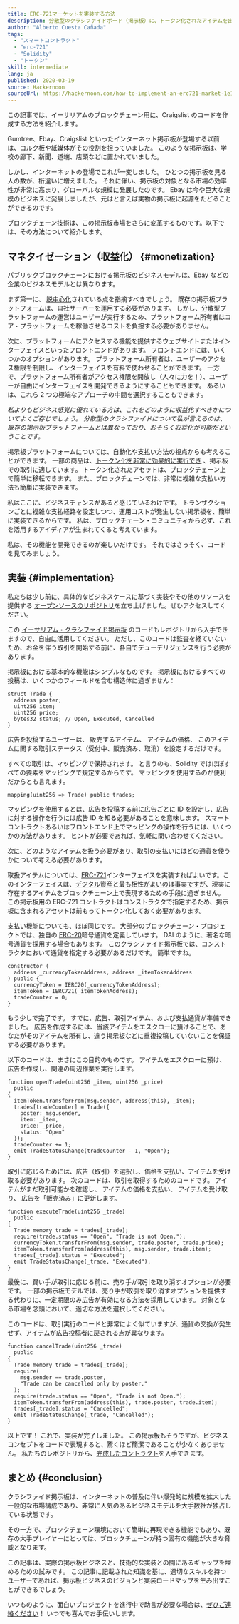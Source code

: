 ```yaml
---
title: ERC-721マーケットを実装する方法
description: 分散型のクラシファイドボード（掲示板）に、トークン化されたアイテムを出品する方法
author: "Alberto Cuesta Cañada"
tags:
  - "スマートコントラクト"
  - "erc-721"
  - "Solidity"
  - "トークン"
skill: intermediate
lang: ja
published: 2020-03-19
source: Hackernoon
sourceUrl: https://hackernoon.com/how-to-implement-an-erc721-market-1e1a32j9
---
```


この記事では、イーサリアムのブロックチェーン用に、Craigslist のコードを作成する方法を紹介します。

Gumtree、Ebay、Craigslist といったインターネット掲示板が登場する以前は、コルク板や紙媒体がその役割を担っていました。 このような掲示板は、学校の廊下、新聞、道端、店頭などに置かれていました。

しかし、インターネットの登場でこれが一変しました。 ひとつの掲示板を見る人の数が、桁違いに増えました。 それに伴い、掲示板の対象となる市場の効率性が非常に高まり、グローバルな規模に発展したのです。 Ebay は今や巨大な規模のビジネスに発展しましたが、元はと言えば実物の掲示板に起源をたどることができるのです。

ブロックチェーン技術は、この掲示板市場をさらに変革するものです。以下では、その方法について紹介します。

## マネタイゼーション（収益化） {#monetization}

パブリックブロックチェーンにおける掲示板のビジネスモデルは、Ebay などの企業のビジネスモデルとは異なります。

まず第一に、 [脱中心化](/developers/docs/web2-vs-web3/)されている点を指摘すべきでしょう。 既存の掲示板プラットフォームは、自社サーバーを運用する必要があります。 しかし、分散型プラットフォームの運営はユーザーが実行するため、プラットフォーム所有者はコア・プラットフォームを稼働させるコストを負担する必要がありません。

次に、プラットフォームにアクセスする機能を提供するウェブサイトまたはインターフェイスといったフロントエンドがあります。 フロントエンドには、いくつかのオプションがあります。 プラットフォーム所有者は、ユーザーのアクセス権限を制限し、インターフェイスを有料で使わせることができます。 一方で、プラットフォーム所有者がアクセス権限を開放し（人々に力を！）、ユーザーが自由にインターフェイスを開発できるようにすることもできます。 あるいは、これら 2 つの極端なアプローチの中間を選択することもできます。

_私よりもビジネス感覚に優れている方は、これをどのように収益化すべきかについてよくご存じでしょう。 分散型のクラシファイドについて私が言えるのは、既存の掲示板プラットフォームとは異なっており、おそらく収益化が可能だということです。_

掲示板プラットフォームについては、自動化や支払い方法の視点からも考えることができます。 一部の商品は、[トークン化を非常に効果的に実行でき](https://hackernoon.com/tokenization-of-digital-assets-g0ffk3v8s?ref=hackernoon.com) 、掲示板での取引に適しています。 トークン化されたアセットは、ブロックチェーン上で簡単に移転できます。 また、ブロックチェーンでは、非常に複雑な支払い方法も簡単に実装できます。

私はここに、ビジネスチャンスがあると感じているわけです。 トランザクションごとに複雑な支払経路を設定しつつ、運用コストが発生しない掲示板を、簡単に実装できるからです。 私は、ブロックチェーン・コミュニティから必ず、これを活用するアイディアが生まれてくると考えています。

私は、その機能を開発できるのが楽しいだけです。 それではさっそく、コードを見てみましょう。

## 実装 {#implementation}

私たちは少し前に、具体的なビジネスケースに基づく実装やその他のリソースを提供する [オープンソースのリポジトリ](https://github.com/HQ20/contracts?ref=hackernoon.com)を立ち上げました。ぜひアクセスしてください。

この [イーサリアム・クラシファイド掲示板](https://github.com/HQ20/contracts/tree/master/contracts/classifieds?ref=hackernoon.com) のコードもレポジトリから入手できますので、自由に活用してください。 ただし、このコードは監査を経ていないため、お金を伴う取引を開始する前に、各自でデューデリジェンスを行う必要があります。

掲示板における基本的な機能はシンプルなものです。 掲示板におけるすべての投稿は、いくつかのフィールドを含む構造体に過ぎません：

```solidity
struct Trade {
  address poster;
  uint256 item;
  uint256 price;
  bytes32 status; // Open, Executed, Cancelled
}
```

広告を投稿するユーザーは、 販売するアイテム、 アイテムの価格、 このアイテムに関する取引ステータス（受付中、販売済み、取消）を設定するだけです。

すべての取引は、マッピングで保持されます。 と言うのも、Solidity ではほぼすべての要素をマッピングで規定するからです。 マッピングを使用するのが便利だからとも言えます。

```solidity
mapping(uint256 => Trade) public trades;
```

マッピングを使用するとは、広告を投稿する前に広告ごとに ID を設定し、広告に対する操作を行うには広告 ID を知る必要があることを意味します。 スマートコントラクトあるいはフロントエンド上でマッピングの操作を行うには、いくつかの方法があります。 ヒントが必要であれば、気軽に問い合わせてください。

次に、どのようなアイテムを扱う必要があり、取引の支払いにはどの通貨を使うかについて考える必要があります。

取扱アイテムについては、[ERC-721](https://github.com/OpenZeppelin/openzeppelin-contracts/blob/master/contracts/token/ERC721/IERC721.sol?ref=hackernoon.com)インターフェイスを実装すればよいです。このインターフェイスは、[デジタル資産と最も相性がよいのは事実ですが](https://hackernoon.com/tokenization-of-digital-assets-g0ffk3v8s?ref=hackernoon.com)、現実に存在するアイテムをブロックチェーン上で表現するための手段に過ぎません。 この掲示板用の ERC-721 コントラクトはコンストラクタで指定するため、掲示板に含まれるアセットは前もってトークン化しておく必要があります。

支払い機能についても、ほぼ同じです。 大部分のブロックチェーン・プロジェクトでは、独自の [ERC-20](https://github.com/OpenZeppelin/openzeppelin-contracts/blob/master/contracts/token/ERC20/ERC20.sol?ref=hackernoon.com)暗号通貨を定義しています。 DAI のように、著名な暗号通貨を採用する場合もあります。 このクラシファイド掲示板では、コンストラクタにおいて通貨を指定する必要があるだけです。 簡単ですね。

```solidity
constructor (
  address _currencyTokenAddress, address _itemTokenAddress
) public {
  currencyToken = IERC20(_currencyTokenAddress);
  itemToken = IERC721(_itemTokenAddress);
  tradeCounter = 0;
}
```

もう少しで完了です。 すでに、広告、取引アイテム、および支払通貨が準備できました。 広告を作成するには、当該アイテムをエスクローに預けることで、あなたがそのアイテムを所有し、違う掲示板などに重複投稿していないことを保証する必要があります。

以下のコードは、まさにこの目的のものです。 アイテムをエスクローに預け、広告を作成し、関連の周辺作業を実行します。

```solidity
function openTrade(uint256 _item, uint256 _price)
  public
{
  itemToken.transferFrom(msg.sender, address(this), _item);
  trades[tradeCounter] = Trade({
    poster: msg.sender,
    item: _item,
    price: _price,
    status: "Open"
  });
  tradeCounter += 1;
  emit TradeStatusChange(tradeCounter - 1, "Open");
}
```

取引に応じるためには、広告（取引）を選択し、価格を支払い、アイテムを受け取る必要があります。 次のコードは、取引を取得するためのコードです。 アイテムがまだ取引可能かを確認し、 アイテムの価格を支払い、 アイテムを受け取り、 広告を「販売済み」に更新します。

```solidity
function executeTrade(uint256 _trade)
  public
{
  Trade memory trade = trades[_trade];
  require(trade.status == "Open", "Trade is not Open.");
  currencyToken.transferFrom(msg.sender, trade.poster, trade.price);
  itemToken.transferFrom(address(this), msg.sender, trade.item);
  trades[_trade].status = "Executed";
  emit TradeStatusChange(_trade, "Executed");
}
```

最後に、買い手が取引に応じる前に、売り手が取引を取り消すオプションが必要です。 一部の掲示板モデルでは、売り手が取引を取り消すオプションを提供する代わりに、一定期限のみ広告が有効になる方法を採用しています。 対象となる市場を念頭において、適切な方法を選択してください。

このコードは、取引実行のコードと非常によく似ていますが、通貨の交換が発生せず、アイテムが広告投稿者に戻される点が異なります。

```solidity
function cancelTrade(uint256 _trade)
  public
{
  Trade memory trade = trades[_trade];
  require(
    msg.sender == trade.poster,
    "Trade can be cancelled only by poster."
  );
  require(trade.status == "Open", "Trade is not Open.");
  itemToken.transferFrom(address(this), trade.poster, trade.item);
  trades[_trade].status = "Cancelled";
  emit TradeStatusChange(_trade, "Cancelled");
}
```

以上です！ これで、実装が完了しました。 この掲示板もそうですが、ビジネスコンセプトをコードで表現すると、驚くほど簡潔であることが少なくありません。 私たちのレポジトリから、[完成したコントラクト](https://github.com/HQ20/contracts/blob/master/contracts/classifieds/Classifieds.sol)を入手できます。

## まとめ {#conclusion}

クラシファイド掲示板は、インターネットの普及に伴い爆発的に規模を拡大した一般的な市場構成であり、非常に人気のあるビジネスモデルを大手数社が独占している状態です。

その一方で、ブロックチェーン環境において簡単に再現できる機能でもあり、既存の大手プレイヤーにとっては、ブロックチェーンが持つ固有の機能が大きな脅威となります。

この記事は、実際の掲示板ビジネスと、技術的な実装との間にあるギャップを埋めるための試みです。 この記事に記載された知識を基に、適切なスキルを持つユーザーであれば、掲示板ビジネスのビジョンと実装ロードマップを生み出すことができるでしょう。

いつものように、面白いプロジェクトを進行中で助言が必要な場合は、[ぜひご連絡ください](https://albertocuesta.es/)！ いつでも喜んでお手伝いします。
